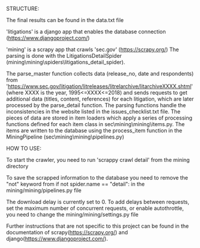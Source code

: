 
STRUCTURE:

The final results can be found in the data.txt file

'litigations' is a django app that enables the database connection (https://www.djangoproject.com/)

'mining' is a scrapy app that crawls 'sec.gov' (https://scrapy.org/)
  The parsing is done with the LitigationsDetailSpider (mining\mining\spiders\litigations_detail_spider). 
	
  The parse_master function collects data (release_no, date and respondents) from 
  'https://www.sec.gov/litigation/litreleases/litrelarchive/litarchiveXXXX.shtml' (where XXXX is the year, 1995<=XXXX<=2018)
  and sends requests to get additional data (titles, content, references) for each litigation, which are later processed by the
  parse_detail function. The parsing functions handle the inconsistencies in the website listed in the issues_checklist.txt file.
  The pieces of data are stored in item loaders which apply a series of processing functions defined
  for each item class in sec\mining\mining\items.py.
  The items are written to the database using the process_item function in the MiningPipeline (sec\mining\mining\pipelines.py)

HOW TO USE:

To start the crawler, you need to run 'scrappy crawl detail' from the mining directory 

To save the scrapped information to the database you need to remove the "not" keyword from
if not spider.name == "detail":
in the mining/mining/pipelines.py file

The download delay is currently set to 0. 
To add delays between requests, set the maximum number of concurrent requests, or enable autothrottle,
you need to change the mining/mining/settings.py file

Further instructions that are not specific to this project can be found in the documentation of 
scrapy(https://scrapy.org/) and django(https://www.djangoproject.com/).

